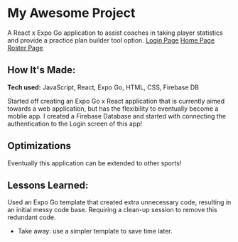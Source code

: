 # My Awesome Project
A React x Expo Go application to assist coaches in taking player statistics and provide a practice plan builder tool option.
[Login Page](src/components/assets/VolleyAssistantLogin.jpg)
[Home Page](src/components/assets/VolleyAssistantHome.jpg)
[Roster Page](src/components/assets/VolleyAssistantRoster.jpg)


## How It's Made:

**Tech used:** JavaScript, React, Expo Go, HTML, CSS, Firebase DB

Started off creating an Expo Go x React application that is currently aimed towards a web application, but has the flexibility to eventually become a moblie app. I created a Firebase Database and started with connecting the authentication to the Login screen of this app! 

## Optimizations

Eventually this application can be extended to other sports! 

## Lessons Learned:

Used an Expo Go template that created extra unnecessary code, resulting in an initial messy code base. Requiring a clean-up session to remove this redundant code. 
- Take away: use a simpler template to save time later. 

